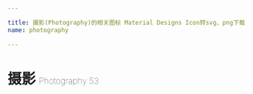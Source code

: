 ```yaml
---

title: 摄影(Photography)的相关图标 Material Designs Icon转svg、png下载
name: photography

---
```


# 摄影  <small style="font-size: 60%;font-weight: 100">Photography <span class="badge-secondary badge">53</span> </small>

<search tag="photography" :max="0"/>

